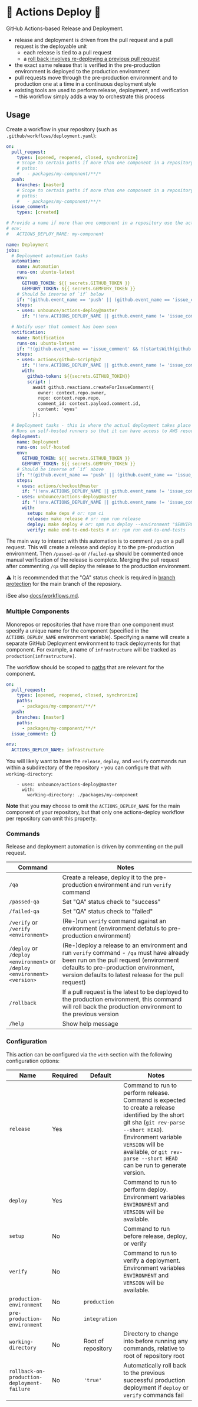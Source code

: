 # :rocket: Actions Deploy :robot:

GitHub Actions-based Release and Deployment.

- release and deployment is driven from the pull request and a pull request is the deployable unit
  - each release is tied to a pull request
  - a [roll back involves re-deploying a previous pull request](./docs/workflows.md#rollback-production-deploy)
- the exact same release that is verified in the pre-production environment is deployed to the production environment
- pull requests move through the pre-production environment and to production one at a time in a continuous deployment style
- existing tools are used to perform release, deployment, and verification
  – this workflow simply adds a way to orchestrate this process

## Usage

Create a workflow in your repository (such as `.github/workflows/deployment.yaml`):

```yaml
on:
  pull_request:
    types: [opened, reopened, closed, synchronize]
    # Scope to certain paths if more than one component in a repository uses the actions-deploy workflow
    # paths:
    #   - packages/my-component/**/*
  push:
    branches: [master]
    # Scope to certain paths if more than one component in a repository uses the actions-deploy workflow
    # paths:
    #   - packages/my-component/**/*
  issue_comment:
    types: [created]

# Provide a name if more than one component in a repository use the actions-deploy workflow:
# env:
#   ACTIONS_DEPLOY_NAME: my-component

name: Deployment
jobs:
  # Deployment automation tasks
  automation:
    name: Automation
    runs-on: ubuntu-latest
    env:
      GITHUB_TOKEN: ${{ secrets.GITHUB_TOKEN }}
      GEMFURY_TOKEN: ${{ secrets.GEMFURY_TOKEN }}
    # Should be inverse of `if` below
    if: "(github.event_name == 'push' || (github.event_name == 'issue_comment' && !(startsWith(github.event.comment.body, '/qa') || startsWith(github.event.comment.body, '/deploy') || startsWith(github.event.comment.body, '/verify') || startsWith(github.event.comment.body, '/rollback'))))"
    steps:
    - uses: unbounce/actions-deploy@master
      if: "(!env.ACTIONS_DEPLOY_NAME || github.event_name != 'issue_comment' || contains(github.event.issue.labels.*.name, 'actions-deploy/${{env.ACTIONS_DEPLOY_NAME}}'))"

  # Notify user that comment has been seen
  notification:
    name: Notification
    runs-on: ubuntu-latest
    if: "!(github.event_name == 'issue_comment' && !(startsWith(github.event.comment.body, '/qa') || startsWith(github.event.comment.body, '/deploy') || startsWith(github.event.comment.body, '/verify') || startsWith(github.event.comment.body, '/rollback')))"
    steps:
    - uses: actions/github-script@v2
      if: "(!env.ACTIONS_DEPLOY_NAME || github.event_name != 'issue_comment' || contains(github.event.issue.labels.*.name, 'actions-deploy/${env.ACTIONS_DEPLOY_NAME}'))"
      with:
        github-token: ${{secrets.GITHUB_TOKEN}}
        script: |
          await github.reactions.createForIssueComment({
            owner: context.repo.owner,
            repo: context.repo.repo,
            comment_id: context.payload.comment.id,
            content: 'eyes'
          });

  # Deployment tasks - this is where the actual deployment takes place
  # Runs on self-hosted runners so that it can have access to AWS resources for deployments
  deployment:
    name: Deployment
    runs-on: self-hosted
    env:
      GITHUB_TOKEN: ${{ secrets.GITHUB_TOKEN }}
      GEMFURY_TOKEN: ${{ secrets.GEMFURY_TOKEN }}
    # Should be inverse of `if` above
    if: "!(github.event_name == 'push' || (github.event_name == 'issue_comment' && !(startsWith(github.event.comment.body, '/qa') || startsWith(github.event.comment.body, '/deploy') || startsWith(github.event.comment.body, '/verify') || startsWith(github.event.comment.body, '/rollback'))))"
    steps:
    - uses: actions/checkout@master
      if: "(!env.ACTIONS_DEPLOY_NAME || github.event_name != 'issue_comment' || contains(github.event.issue.labels.*.name, 'actions-deploy/${{env.ACTIONS_DEPLOY_NAME}}'))"
    - uses: unbounce/actions-deploy@master
      if: "(!env.ACTIONS_DEPLOY_NAME || github.event_name != 'issue_comment' || contains(github.event.issue.labels.*.name, 'actions-deploy/${{env.ACTIONS_DEPLOY_NAME}}'))"
      with:
        setup: make deps # or: npm ci
        release: make release # or: npm run release
        deploy: make deploy # or: npm run deploy --environment "$ENVIRONMENT" --version "$VERSION"
        verify: make end-to-end-tests # or: npm run end-to-end-tests
```

The main way to interact with this automation is to comment `/qa` on a pull
request. This will create a release and deploy it to the pre-production
environment. Then `/passed-qa` or `/failed-qa` should be commented once manual
verification of the release is complete. Merging the pull request after
commenting `/qa` will deploy the release to the production environment.

⚠️ It is recommended that the "QA" status check is required in [branch protection](https://help.github.com/en/github/administering-a-repository/about-protected-branches) for the main branch of the reposiory.

ℹ️See also [docs/workflows.md](./docs/workflows.md).

### Multiple Components

Monorepos or repositories that have more than one component must specify a
unique name for the component (specified in the `ACTIONS_DEPLOY_NAME`
environment variable). Specifying a name will create a separate GitHub
Deployment environment to track deployments for that component. For example, a
name of `infrastructure` will be tracked as `production[infrastructure]`.

The workflow should be scoped to [paths](https://help.github.com/en/actions/reference/workflow-syntax-for-github-actions#filter-pattern-cheat-sheet) that are relevant for the component.

```yaml
on:
  pull_request:
    types: [opened, reopened, closed, synchronize]
    paths:
      - packages/my-component/**/*
  push:
    branches: [master]
    paths:
      - packages/my-component/**/*
  issue_comment: {}

env:
  ACTIONS_DEPLOY_NAME: infrastructure

```

You will likely want to have the `release`, `deploy`, and `verify` commands run
within a subdirectory of the repository - you can configure that with
`working-directory`:

```
    - uses: unbounce/actions-deploy@master
      with:
        working-directory: ./packages/my-component
```

**Note** that you may choose to omit the `ACTIONS_DEPLOY_NAME` for the main
component of your repository, but that only one actions-deploy workflow per
repository can omit this property.

### Commands

Release and deployment automation is driven by commenting on the pull request.

|Command|Notes|
|-------|-----|
|`/qa`|Create a release, deploy it to the pre-production environment and run `verify` command|
|`/passed-qa`|Set "QA" status check to "success"|
|`/failed-qa`|Set "QA" status check to "failed"|
|`/verify` or <br/>`/verify <environment>`|(Re-)run `verify` command against an environment (environment defatuls to pre-production environment)|
|`/deploy` or <br/>`/deploy <environment>` or <br/>`/deploy <environment> <version>`|(Re-)deploy a release to an environment and run `verify` command - `/qa` must have already been run on the pull request (environment defaults to pre-production environment, version defaults to latest release for the pull request)|
|`/rollback`|If a pull request is the latest to be deployed to the production environment, this command will roll back the production environment to the previous version|
|`/help`|Show help message|

### Configuration

This action can be configured via the `with` section with the following configuration options:

|Name|Required|Default|Notes|
|----|--------|-------|-----|
|`release`|Yes||Command to run to perform release. Command is expected to create a release identified by the short git sha (`git rev-parse --short HEAD`). Environment variable `VERSION` will be available, or `git rev-parse --short HEAD` can be run to generate version.|
|`deploy`|Yes||Command to run to perform deploy. Environment variables `ENVIRONMENT` and `VERSION` will be available.|
|`setup`|No||Command to run before release, deploy, or verify|
|`verify`|No||Command to run to verify a deployment. Environment variables `ENVIRONMENT` and `VERSION` will be available.|
|`production-environment`|No|`production`||
|`pre-production-environment`|No|`integration`||
|`working-directory`|No|Root of repository|Directory to change into before running any commands, relative to root of repository root|
|`rollback-on-production-deployment-failure`|No|`'true'`|Automatically roll back to the previous successful production deployment if `deploy` or `verify` commands fail
